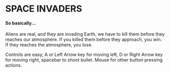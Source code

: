 
# SPACE INVADERS

#### So basically...

Aliens are real, and they are invading Earth, we have to kill them before they reaches our atmosphere. If you killed them before they approach, you win. If they reaches the atmosphere, you lose.

Controls are easy, A or Left Arrow key for moving left, D or Right Arrow key for moving right, spacebar to shoot bullet. Mouse for other button pressing actions.
